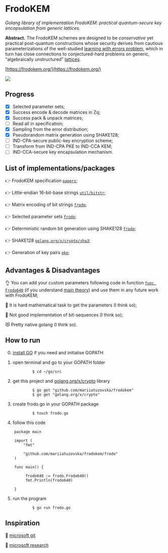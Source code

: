 # FrodoKEM

*Golang library of implementation FrodoKEM: practical quantum-secure key encapsulation from generic lattices.*

**Abstract.** The FrodoKEM schemes are designed to be _conservative_ yet practical post-quantum constructions whose security derives from cautious parameterizations of the well-studied [learning with errors problem](https://en.wikipedia.org/wiki/Learning_with_errors), which in turn has close connections to conjectured-hard problems on generic, “algebraically unstructured” [lattices](https://en.wikipedia.org/wiki/Lattice_(order)).

[https://frodokem.org/](https://frodokem.org/)

![](https://github.com/mariiatuzovska/frodokem/blob/master/img/frodo.jpg)

## Progress

- [x] Selected parameter sets;
- [x] Success encode & decode matrices in Zq;
- [x] Success pack & unpack matrices;
- [ ] Read all in specification;
- [x] Sampling from the error distribution;
- [x] Pseudorandom matrix generation using SHAKE128;
- [ ] IND-CPA-secure public-key encryption scheme;
- [ ] Transform from IND-CPA PKE to IND-CCA KEM;
- [ ] IND-CCA-secure key encapsulation mechanism.

## List of implementations/packages

:point_right: FrodoKEM specification [`papers`](https://github.com/mariiatuzovska/frodokem/blob/master/papers/FrodoKEM-specification-20190702.pdf);

:point_right: Little-endian 16-bit-base strings [`util/bitstr`](https://github.com/mariiatuzovska/frodokem/blob/master/util/bitstr/bitstr.go);

:point_right: Matrix encoding of bit strings [`frodo`](https://github.com/mariiatuzovska/frodokem/blob/master/frodo/frodo.go);

:point_right: Selected parameter sets [`frodo`](https://github.com/mariiatuzovska/frodokem/blob/master/frodo/frodo.go);

:point_right: Deterministic random bit generation using SHAKE128 [`frodo`](https://github.com/mariiatuzovska/frodokem/blob/master/frodo/frodo.go);

:point_right: SHAKE128 [`golang.org/x/crypto/sha3`](https://godoc.org/golang.org/x/crypto/sha3);

:point_right: Generation of key pairs [`pke`](https://github.com/mariiatuzovska/frodokem/blob/master/frodo/pke.go);

## Advantages & Disadvantages

:ok_hand: You can add your custom parameters following code in function [`func Frodo640`](https://github.com/mariiatuzovska/frodokem/blob/master/frodo/frodo.go) (if you understand [main theory](https://github.com/mariiatuzovska/frodokem/blob/master/papers/FrodoKEM-specification-20190702.pdf)) and use them in any future work with FrodoKEM;

:poop: It is hard mathematical task to get the parameters (I think so);

:poop: Not good implementation of bit-sequences (I think so);

:heart_eyes_cat: Pretty native golang (I think so).


## How to run

0. [install GO](https://golang.org/doc/install?download=go1.13.darwin-amd64.pkg) if you need and initialise GOPATH

1. open terminal and go to your GOPATH folder

```
            $ cd ~/go/src
```

2. get this project and [golang.org/x/crypto](https://godoc.org/golang.org/x/crypto) library

```
            $ go get "github.com/mariiatuzovska/frodokem"
            $ go get "golang.org/x/crypto"
```

3. create frodo.go in your GOPATH package

```
            $ touch frodo.go
```

4. follow this code

```
    package main

    import (
        "fmt"
        
        "github.com/mariiatuzovska/frodokem/frodo"
    )

    func main() {

         frodo640 := frodo.Frodo640()
         fmt.Println(frodo640)

    } 

```

5. run the program

```
            $ go run frodo.go
```

## Inspiration

:green_heart: [microsoft git](https://github.com/Microsoft/PQCrypto-LWEKE)

:purple_heart: [microsoft research](https://www.microsoft.com/en-us/research/?from=http%3A%2F%2Fresearch.microsoft.com%2F)

